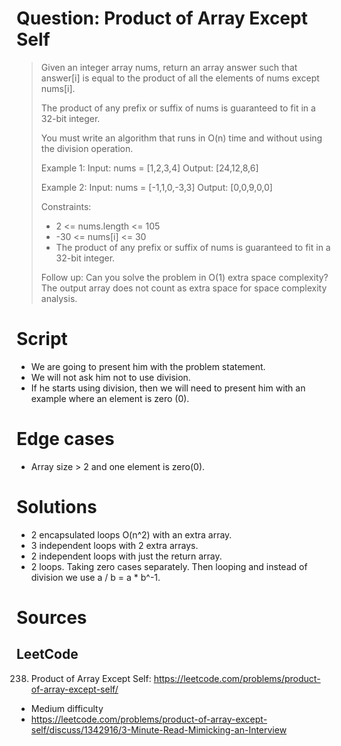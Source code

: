 # Question: Product of Array Except Self
> Given an integer array nums, return an array answer
> such that answer[i] is equal to the product of all
> the elements of nums except nums[i].
>
> The product of any prefix or suffix of nums is guaranteed
> to fit in a 32-bit integer.
>
> You must write an algorithm that runs in O(n) time and without
> using the division operation.
>
> Example 1:
> Input: nums = [1,2,3,4]
> Output: [24,12,8,6]
>
> Example 2:
> Input: nums = [-1,1,0,-3,3]
> Output: [0,0,9,0,0]
>
> Constraints:
>  * 2 <= nums.length <= 105
>  * -30 <= nums[i] <= 30
>  * The product of any prefix or suffix of nums is guaranteed to fit in a 32-bit integer.
>
> Follow up: Can you solve the problem in O(1) extra space complexity?
> The output array does not count as extra space for space complexity
> analysis.

# Script
* We are going to present him with the problem statement.
* We will not ask him not to use division.
* If he starts using division, then we will need to present him with an example where an element is zero (0).

# Edge cases
* Array size > 2 and one element is zero(0).

# Solutions
* 2 encapsulated loops O(n^2) with an extra array.
* 3 independent loops with 2 extra arrays.
* 2 independent loops with just the return array.
* 2 loops. Taking zero cases separately. Then looping and instead of division we use a / b = a * b^-1.

# Sources
## LeetCode
238. Product of Array Except Self: https://leetcode.com/problems/product-of-array-except-self/
* Medium difficulty
* https://leetcode.com/problems/product-of-array-except-self/discuss/1342916/3-Minute-Read-Mimicking-an-Interview

